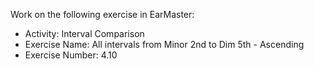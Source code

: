Work on the following exercise in EarMaster:
- Activity: Interval Comparison
- Exercise Name: All intervals from Minor 2nd to Dim 5th - Ascending
- Exercise Number: 4.10
